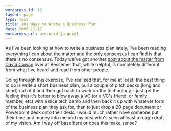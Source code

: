 ```yaml
--- 
wordpress_id: 13
layout: page
type: text
title: 101 Ways to Write a Business Plan
date: 2005-11-17  
wordpress_url: urn:uuid:{a.guid}
---
```

<p>As I've been looking at how to write a business plan lately, I've been reading everything I can about the matter and the only consensus I can find is that there is no consensus.  Today we've got another <a href="http://whohastimeforthis.blogspot.com/2005/11/how-to-not-write-business-plan.html" title="How To NOT Write A Business Plan">post about the matter from David Cowan</a> over at Bessemer that, while helpful, is completely different from what I've heard and read from other people.  </p>

<p>Going through this exercise, I've realized that, for me at least, the best thing to do is write a short business plan, pull a couple of pitch decks (long and short) out of it and then get back to work on the technology.  I just get the feeling that it's better to blow away a VC (or a VC's friend, or family member, etc) with a nice tech demo and then back it up with whatever form of the business plan they ask for, than to just drop a 20 page document or Powerpoint deck onto their desk.  I would much rather have someone put their time and money into me and my idea who's seen at least a rough draft of my vision.  Am I way off base here or does this make sense?</p>
